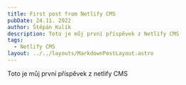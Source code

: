 ```yaml
---
title: First post from Netlify CMS
pubDate: 24.11. 2022
author: Štěpán Kulík
description: Toto je můj první příspěvek z Netlify CMS
tags:
  - Netlify CMS
layout: ../../layouts/MarkdownPostLayout.astro
---
```

Toto je můj první příspěvek z netlify CMS